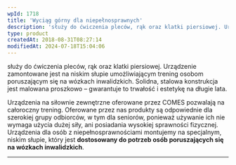 ```yaml
---
wpId: 1718
title: 'Wyciąg górny dla niepełnosprawnych'
description: 'służy do ćwiczenia pleców, rąk oraz klatki piersiowej. Urządzenie zamontowane jest na niskim słupie umożliwiającym trening osobom poruszającym się na wózkach inwalidzkich. Solidna, stalowa konstrukcja jest malowana proszkowo – gwarantuje to trwałość i estetykę na długie lata. Urządzenia na siłownie zewnętrzne oferowane przez COMES pozwalają na całoroczny trening. Oferowane przez nas produkty są odpowiednie dla ...'
type: product
createdAt: 2018-08-31T08:27:14
modifiedAt: 2024-07-18T15:04:06
---
```



służy do ćwiczenia pleców, rąk oraz klatki piersiowej. Urządzenie zamontowane jest na niskim słupie umożliwiającym trening osobom poruszającym się na wózkach inwalidzkich. Solidna, stalowa konstrukcja jest malowana proszkowo – gwarantuje to trwałość i estetykę na długie lata.

Urządzenia na siłownie zewnętrzne oferowane przez COMES pozwalają na całoroczny trening. Oferowane przez nas produkty są odpowiednie dla szerokiej grupy odbiorców, w tym dla seniorów, ponieważ używanie ich nie wymaga użycia dużej siły, ani posiadania wysokiej sprawności fizycznej. Urządzenia dla osób z niepełnosprawnościami montujemy na specjalnym, niskim słupie, który jest **dostosowany do potrzeb osób poruszających się na wózkach inwalidzkich**.

* * *